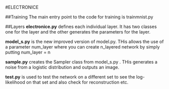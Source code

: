 #ELECTRONICE

##Training
The main entry point to the code for training is trainmnist.py

##Layers
__electronice.py__ defines each individual layer. It has two classes one for the layer and the other generates the parameters for the layer.

__model_s.py__ is the new improved version of model.py. THis allows the use of a parameter num_layer where you can create n_layered network by simply putting num\_layer = n

__sample.py__ creates the Sampler class from model_s.py . THis generates a noise from a logistic distribution and outputs an image.

__test.py__ is used to test the network on a different set to see the log-likelihood on that set and also check for reconstruction etc.


